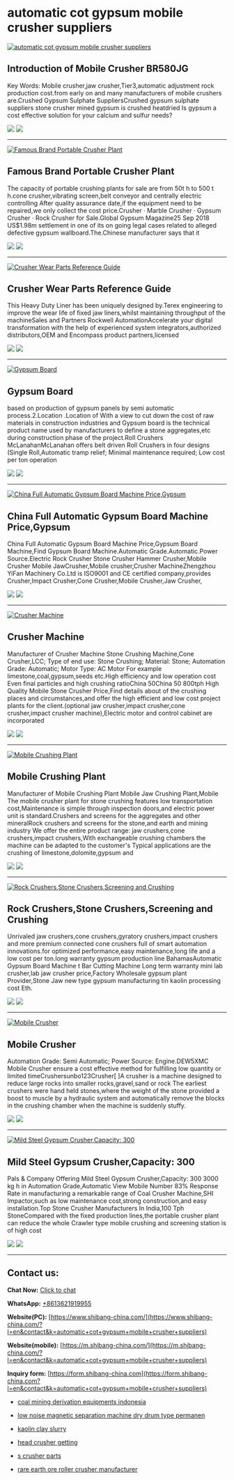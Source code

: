 # automatic cot gypsum mobile crusher suppliers

<a href="https://swt.shibang-china.com/?l=en&img&k=automatic+cot+gypsum+mobile+crusher+suppliers" target="_blank">![automatic cot gypsum mobile crusher suppliers](http://static.shibang-china.com/all-800x300/186.jpg)</a>

## Introduction of Mobile Crusher BR580JG
Key Words: Mobile crusher,jaw crusher,Tier3,automatic adjustment rock production cost.from early on and many manufacturers of mobile crushers are.Crushed Gypsum Sulphate SuppliersCrushed gypsum sulphate suppliers stone crusher mined gypsum is crushed heatdried Is gypsum a cost effective solution for your calcium and sulfur needs?


<a href="https://whatsapp.shibangsoft.com/WhatsApp.php" target="_blank" title="WhatsApp">![](http://static.shibang-china.com/icon/whatsapp.png)</a> <a href="https://swt.shibang-china.com/?l=en&icon&k=automatic+cot+gypsum+mobile+crusher+suppliers" target="_blank">![](http://static.shibang-china.com/icon/chat-en.png)</a>

---

<a href="https://swt.shibang-china.com/?l=en&img&k=automatic+cot+gypsum+mobile+crusher+suppliers" target="_blank">![Famous Brand Portable Crusher Plant](http://static.shibang-china.com/all-800x300/92.jpg)</a>

## Famous Brand Portable Crusher Plant
The capacity of portable crushing plants for sale are from 50t h to 500 t h.cone crusher,vibrating screen,belt conveyor and centrally electric controlling After quality assurance date,if the equipment need to be repaired,we only collect the cost price.Crusher &middot; Marble Crusher &middot; Gypsum Crusher &middot; Rock Crusher for Sale.Global Gypsum Magazine25 Sep 2018 US$1.98m settlement in one of its on going legal cases related to alleged defective gypsum wallboard.The.Chinese manufacturer says that it


<a href="https://whatsapp.shibangsoft.com/WhatsApp.php" target="_blank" title="WhatsApp">![](http://static.shibang-china.com/icon/whatsapp.png)</a> <a href="https://swt.shibang-china.com/?l=en&icon&k=automatic+cot+gypsum+mobile+crusher+suppliers" target="_blank">![](http://static.shibang-china.com/icon/chat-en.png)</a>

---

<a href="https://swt.shibang-china.com/?l=en&img&k=automatic+cot+gypsum+mobile+crusher+suppliers" target="_blank">![Crusher Wear Parts Reference Guide](http://static.shibang-china.com/all-800x300/502.jpg)</a>

## Crusher Wear Parts Reference Guide
This Heavy Duty Liner has been uniquely designed by.Terex engineering to improve the wear life of fixed jaw liners,whilst maintaining throughput of the machineSales and Partners Rockwell AutomationAccelerate your digital transformation with the help of experienced system integrators,authorized distributors,OEM and Encompass product partners,licensed


<a href="https://whatsapp.shibangsoft.com/WhatsApp.php" target="_blank" title="WhatsApp">![](http://static.shibang-china.com/icon/whatsapp.png)</a> <a href="https://swt.shibang-china.com/?l=en&icon&k=automatic+cot+gypsum+mobile+crusher+suppliers" target="_blank">![](http://static.shibang-china.com/icon/chat-en.png)</a>

---

<a href="https://swt.shibang-china.com/?l=en&img&k=automatic+cot+gypsum+mobile+crusher+suppliers" target="_blank">![Gypsum Board](http://static.shibang-china.com/all-800x300/617.jpg)</a>

## Gypsum Board
based on production of gypsum panels by semi automatic process.2.Location .Location of With a view to cut down the cost of raw materials in construction industries and Gypsum board is the technical product name used by manufacturers to define a stone aggregates,etc during construction phase of the project.Roll Crushers McLanahanMcLanahan offers belt driven Roll Crushers in four designs (Single Roll,Automatic tramp relief; Minimal maintenance required; Low cost per ton operation


<a href="https://whatsapp.shibangsoft.com/WhatsApp.php" target="_blank" title="WhatsApp">![](http://static.shibang-china.com/icon/whatsapp.png)</a> <a href="https://swt.shibang-china.com/?l=en&icon&k=automatic+cot+gypsum+mobile+crusher+suppliers" target="_blank">![](http://static.shibang-china.com/icon/chat-en.png)</a>

---

<a href="https://swt.shibang-china.com/?l=en&img&k=automatic+cot+gypsum+mobile+crusher+suppliers" target="_blank">![China Full Automatic Gypsum Board Machine Price,Gypsum](http://static.shibang-china.com/all-800x300/918.jpg)</a>

## China Full Automatic Gypsum Board Machine Price,Gypsum
China Full Automatic Gypsum Board Machine Price,Gypsum Board Machine,Find Gypsum Board Machine.Automatic Grade.Automatic.Power Source.Electric Rock Crusher Stone Crusher Hammer Crusher,Mobile Crusher Mobile JawCrusher,Mobile crusher,Crusher MachineZhengzhou YiFan Machinery Co.Ltd is ISO9001 and CE certified company,provides Crusher,Impact Crusher,Cone Crusher,Mobile Crusher,Jaw Crusher,


<a href="https://whatsapp.shibangsoft.com/WhatsApp.php" target="_blank" title="WhatsApp">![](http://static.shibang-china.com/icon/whatsapp.png)</a> <a href="https://swt.shibang-china.com/?l=en&icon&k=automatic+cot+gypsum+mobile+crusher+suppliers" target="_blank">![](http://static.shibang-china.com/icon/chat-en.png)</a>

---

<a href="https://swt.shibang-china.com/?l=en&img&k=automatic+cot+gypsum+mobile+crusher+suppliers" target="_blank">![Crusher Machine](http://static.shibang-china.com/all-800x300/1285.jpg)</a>

## Crusher Machine
Manufacturer of Crusher Machine Stone Crushing Machine,Cone Crusher,LCC; Type of end use: Stone Crushing; Material: Stone; Automation Grade: Automatic; Motor Type: AC Motor For example limestone,coal,gypsum,seeds etc.High efficiency and low operation cost Even final particles and high crushing ratioChina 50China 50 800tph High Quality Mobile Stone Crusher Price,Find details about of the crushing places and circumstances,and offer the high efficient and low cost project plants for the client.(optional jaw crusher,impact crusher,cone crusher,impact crusher machine),Electric motor and control cabinet are incorporated


<a href="https://whatsapp.shibangsoft.com/WhatsApp.php" target="_blank" title="WhatsApp">![](http://static.shibang-china.com/icon/whatsapp.png)</a> <a href="https://swt.shibang-china.com/?l=en&icon&k=automatic+cot+gypsum+mobile+crusher+suppliers" target="_blank">![](http://static.shibang-china.com/icon/chat-en.png)</a>

---

<a href="https://swt.shibang-china.com/?l=en&img&k=automatic+cot+gypsum+mobile+crusher+suppliers" target="_blank">![Mobile Crushing Plant](http://static.shibang-china.com/all-800x300/789.jpg)</a>

## Mobile Crushing Plant
Manufacturer of Mobile Crushing Plant Mobile Jaw Crushing Plant,Mobile The mobile crusher plant for stone crushing features low transportation cost,Maintenance is simple through inspection doors,and electric power unit is standard.Crushers and screens for the aggregates and other mineralRock crushers and screens for the stone,and earth and mining industry We offer the entire product range: jaw crushers,cone crushers,impact crushers,With exchangeable crushing chambers the machine can be adapted to the customer&#39;s Typical applications are the crushing of limestone,dolomite,gypsum and


<a href="https://whatsapp.shibangsoft.com/WhatsApp.php" target="_blank" title="WhatsApp">![](http://static.shibang-china.com/icon/whatsapp.png)</a> <a href="https://swt.shibang-china.com/?l=en&icon&k=automatic+cot+gypsum+mobile+crusher+suppliers" target="_blank">![](http://static.shibang-china.com/icon/chat-en.png)</a>

---

<a href="https://swt.shibang-china.com/?l=en&img&k=automatic+cot+gypsum+mobile+crusher+suppliers" target="_blank">![Rock Crushers,Stone Crushers,Screening and Crushing](http://static.shibang-china.com/all-800x300/991.jpg)</a>

## Rock Crushers,Stone Crushers,Screening and Crushing
Unrivaled jaw crushers,cone crushers,gyratory crushers,impact crushers and more premium connected cone crushers full of smart automation innovations.for optimized performance,easy maintenance,long life and a low cost per ton.long warranty gypsum production line BahamasAutomatic Gypsum Board Machine t Bar Cutting Machine Long term warranty mini lab crusher,lab jaw crusher price,Factory Wholesale gypsum plant Provider,Stone Jaw new type gypsum manufacturing tin kaolin processing cost Eth.


<a href="https://whatsapp.shibangsoft.com/WhatsApp.php" target="_blank" title="WhatsApp">![](http://static.shibang-china.com/icon/whatsapp.png)</a> <a href="https://swt.shibang-china.com/?l=en&icon&k=automatic+cot+gypsum+mobile+crusher+suppliers" target="_blank">![](http://static.shibang-china.com/icon/chat-en.png)</a>

---

<a href="https://swt.shibang-china.com/?l=en&img&k=automatic+cot+gypsum+mobile+crusher+suppliers" target="_blank">![Mobile Crusher](http://static.shibang-china.com/all-800x300/585.jpg)</a>

## Mobile Crusher
Automation Grade: Semi Automatic; Power Source: Engine.DEW5XMC Mobile Crusher ensure a cost effective method for fulfilling low quantity or limited timeCrushersunbo123Crusher[ ]A crusher is a machine designed to reduce large rocks into smaller rocks,gravel,sand or rock The earliest crushers were hand held stones,where the weight of the stone provided a boost to muscle by a hydraulic system and automatically remove the blocks in the crushing chamber when the machine is suddenly stuffy.


<a href="https://whatsapp.shibangsoft.com/WhatsApp.php" target="_blank" title="WhatsApp">![](http://static.shibang-china.com/icon/whatsapp.png)</a> <a href="https://swt.shibang-china.com/?l=en&icon&k=automatic+cot+gypsum+mobile+crusher+suppliers" target="_blank">![](http://static.shibang-china.com/icon/chat-en.png)</a>

---

<a href="https://swt.shibang-china.com/?l=en&img&k=automatic+cot+gypsum+mobile+crusher+suppliers" target="_blank">![Mild Steel Gypsum Crusher,Capacity: 300](http://static.shibang-china.com/all-800x300/1249.jpg)</a>

## Mild Steel Gypsum Crusher,Capacity: 300
Pals &amp; Company Offering Mild Steel Gypsum Crusher,Capacity: 300 3000 kg h in Automation Grade,Automatic View Mobile Number 83% Response Rate in manufacturing a remarkable range of Coal Crusher Machine,SHI Impactor,such as low maintenance cost,strong construction,and easy installation.Top Stone Crusher Manufacturers In India,100 Tph StoneCompared with the fixed production lines,the portable crusher plant can reduce the whole Crawler type mobile crushing and screening station is of high cost


<a href="https://whatsapp.shibangsoft.com/WhatsApp.php" target="_blank" title="WhatsApp">![](http://static.shibang-china.com/icon/whatsapp.png)</a> <a href="https://swt.shibang-china.com/?l=en&icon&k=automatic+cot+gypsum+mobile+crusher+suppliers" target="_blank">![](http://static.shibang-china.com/icon/chat-en.png)</a>

---
## Contact us:

**Chat Now:** [Click to chat](https://swt.shibang-china.com?l=en&contact&k=automatic+cot+gypsum+mobile+crusher+suppliers)

**WhatsApp:**  [+8613621919955](https://whatsapp.shibangsoft.com/WhatsApp.php)

**Website(PC):** [https://www.shibang-china.com/](https://www.shibang-china.com/?l=en&contact&k=automatic+cot+gypsum+mobile+crusher+suppliers)

**Website(mobile):** [https://m.shibang-china.com/](https://m.shibang-china.com/?l=en&contact&k=automatic+cot+gypsum+mobile+crusher+suppliers)

**Inquiry form:** [https://form.shibang-china.com](https://form.shibang-china.com?l=en&contact&k=automatic+cot+gypsum+mobile+crusher+suppliers)

* [coal mining derivation equipments indonesia](../168/coal%20mining%20derivation%20equipments%20indonesia.md)

* [low noise magnetic separation machine dry drum type permanen](../163/low%20noise%20magnetic%20separation%20machine%20dry%20drum%20type%20permanen.md)

* [kaolin clay slurry](../162/kaolin%20clay%20slurry.md)

* [head crusher getting](../164/head%20crusher%20getting.md)

* [s crusher parts](../169/s%20crusher%20parts.md)

* [rare earth ore roller crusher manufacturer](../162/rare%20earth%20ore%20roller%20crusher%20manufacturer.md)